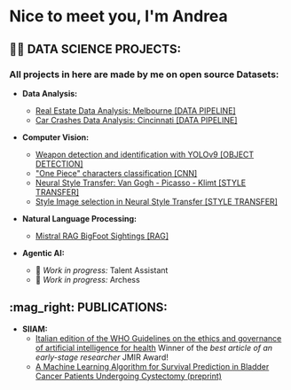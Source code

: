 <h1>Nice to meet you, I'm Andrea </h1>

<h2>👨‍💻 DATA SCIENCE PROJECTS:</h2>

<h3>All projects in here are made by me on open source Datasets:</h3>

- <b>Data Analysis:</b>
  - [Real Estate Data Analysis: Melbourne [DATA PIPELINE]](https://github.com/ANDREAaNAPPI/Real-Estate-Analytics-Melbourne)
  - [Car Crashes Data Analysis: Cincinnati [DATA PIPELINE]](https://github.com/ANDREAaNAPPI/Car-Crashes-Analytics-Cincinnati)


- <b>Computer Vision:</b>
  - [Weapon detection and identification with YOLOv9 [OBJECT DETECTION]](https://github.com/ANDREAaNAPPI/Weapon-detector-YOLOv9)
  - ["One Piece" characters classification [CNN]](https://github.com/ANDREAaNAPPI/One-Piece-CNN/tree/main)
  - [Neural Style Transfer: Van Gogh - Picasso - Klimt [STYLE TRANSFER]](https://github.com/ANDREAaNAPPI/Neural-style-transfer-Van-Gogh---Picasso---Klimt)
  - [Style Image selection in Neural Style Transfer [STYLE TRANSFER]](https://github.com/ANDREAaNAPPI/An-Approach-to-Style-Image-Selection-in-Neural-Style-Transfer)


- <b>Natural Language Processing:</b>
  - [Mistral RAG BigFoot Sightings [RAG]](https://github.com/ANDREAaNAPPI/RAG-NLP-bigfoot-sighting)

- <b>Agentic AI:</b>
  - :construction: *Work in progress:* Talent Assistant
  - :construction: *Work in progress:* Archess


<h2> :mag_right: PUBLICATIONS:</h2>

- <b>SIIAM:</b>
  - [Italian edition of the WHO Guidelines on the ethics and governance of artificial intelligence for health](https://github.com/ANDREAaNAPPI/SIIAM/blob/main/LG-AI-IT-def_1.pdf)
    Winner of the *best article of an early-stage researcher* JMIR Award!
  - [A Machine Learning Algorithm for Survival Prediction in Bladder Cancer Patients Undergoing Cystectomy (preprint)](https://github.com/ANDREAaNAPPI/SIIAM/blob/main/A%20Machine%20Learning%20Algorithm%20for%20Survival%20Prediction%20in%20Bladder%20Cancer%20Patients%20undergoing%20Cystectomy%20PREPRINT.pdf)
